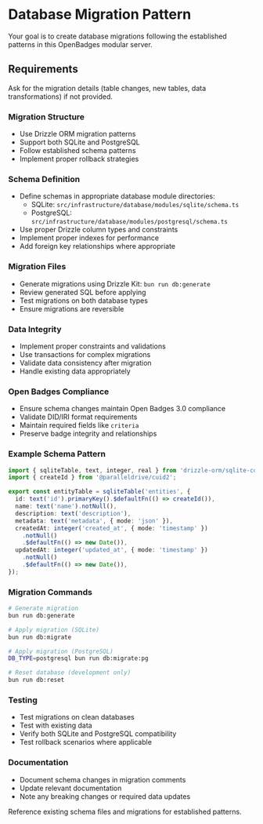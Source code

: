 # Database Migration Pattern

Your goal is to create database migrations following the established patterns in this OpenBadges modular server.

## Requirements

Ask for the migration details (table changes, new tables, data transformations) if not provided.

### Migration Structure
- Use Drizzle ORM migration patterns
- Support both SQLite and PostgreSQL
- Follow established schema patterns
- Implement proper rollback strategies

### Schema Definition
- Define schemas in appropriate database module directories:
  - SQLite: `src/infrastructure/database/modules/sqlite/schema.ts`
  - PostgreSQL: `src/infrastructure/database/modules/postgresql/schema.ts`
- Use proper Drizzle column types and constraints
- Implement proper indexes for performance
- Add foreign key relationships where appropriate

### Migration Files
- Generate migrations using Drizzle Kit: `bun run db:generate`
- Review generated SQL before applying
- Test migrations on both database types
- Ensure migrations are reversible

### Data Integrity
- Implement proper constraints and validations
- Use transactions for complex migrations
- Validate data consistency after migration
- Handle existing data appropriately

### Open Badges Compliance
- Ensure schema changes maintain Open Badges 3.0 compliance
- Validate DID/IRI format requirements
- Maintain required fields like `criteria`
- Preserve badge integrity and relationships

### Example Schema Pattern
```typescript
import { sqliteTable, text, integer, real } from 'drizzle-orm/sqlite-core';
import { createId } from '@paralleldrive/cuid2';

export const entityTable = sqliteTable('entities', {
  id: text('id').primaryKey().$defaultFn(() => createId()),
  name: text('name').notNull(),
  description: text('description'),
  metadata: text('metadata', { mode: 'json' }),
  createdAt: integer('created_at', { mode: 'timestamp' })
    .notNull()
    .$defaultFn(() => new Date()),
  updatedAt: integer('updated_at', { mode: 'timestamp' })
    .notNull()
    .$defaultFn(() => new Date()),
});
```

### Migration Commands
```bash
# Generate migration
bun run db:generate

# Apply migration (SQLite)
bun run db:migrate

# Apply migration (PostgreSQL)
DB_TYPE=postgresql bun run db:migrate:pg

# Reset database (development only)
bun run db:reset
```

### Testing
- Test migrations on clean databases
- Test with existing data
- Verify both SQLite and PostgreSQL compatibility
- Test rollback scenarios where applicable

### Documentation
- Document schema changes in migration comments
- Update relevant documentation
- Note any breaking changes or required data updates

Reference existing schema files and migrations for established patterns.
